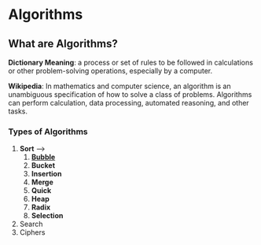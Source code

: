 # Algorithms ###

## What are Algorithms? ##

__Dictionary Meaning__: a process or set of rules to be followed in calculations or other problem-solving
                        operations, especially by a computer.

__Wikipedia__:  In mathematics and computer science, an algorithm is an unambiguous specification
                of how to solve a class of problems. Algorithms can perform calculation,
                data processing, automated reasoning, and other tasks.

### Types of Algorithms ###
1. __**Sort**__ --> 
    1. <a href="https://github.com/nkpydev/Algorithms/tree/master/Bubble%20Sort">**Bubble**</a>
    2. **Bucket**
    3. **Insertion**
    4. **Merge**
    5. **Quick**
    6. **Heap**
    7. **Radix**
    8. **Selection**
2. Search
3. Ciphers
